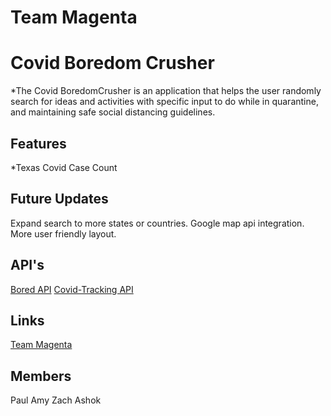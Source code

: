 # Team Magenta

# Covid Boredom Crusher

\*The Covid BoredomCrusher is an application that helps the user randomly search for ideas and activities with specific input to do while in quarantine, and maintaining safe social distancing guidelines.

## Features

\*Texas Covid Case Count

## Future Updates

Expand search to more states or countries.
Google map api integration.
More user friendly layout.

## API's

[Bored API](https://www.boredapi.com/)
[Covid-Tracking API](https://covidtracking.com/data/api)

## Links

[Team Magenta](https://akeneson.github.io/magenta/)

## Members

Paul
Amy
Zach
Ashok
